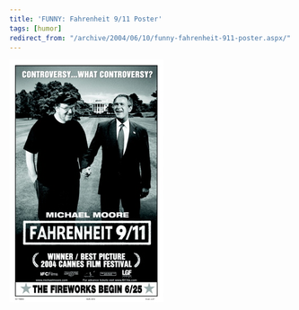 ```yaml
---
title: 'FUNNY: Fahrenheit 9/11 Poster'
tags: [humor]
redirect_from: "/archive/2004/06/10/funny-fahrenheit-911-poster.aspx/"
---
```


![Michael Moore and George Bush Jr   ](/assets/images/mooreAndBush.jpg)

